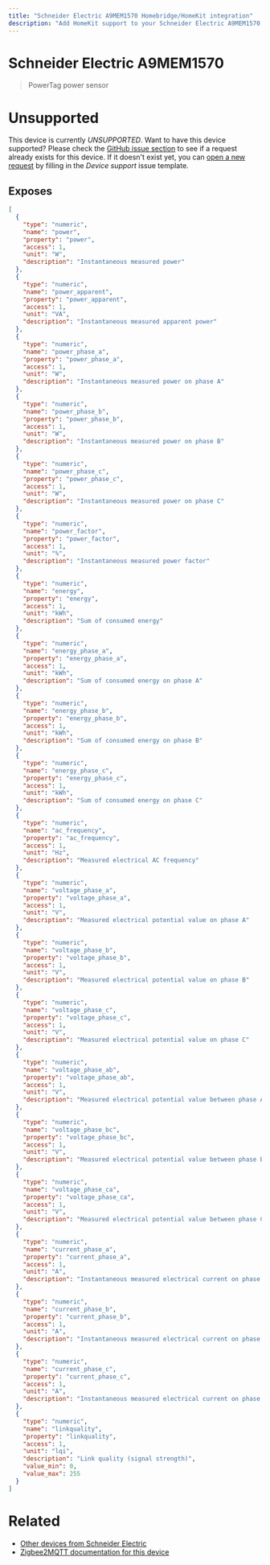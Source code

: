 ```yaml
---
title: "Schneider Electric A9MEM1570 Homebridge/HomeKit integration"
description: "Add HomeKit support to your Schneider Electric A9MEM1570, using Homebridge, Zigbee2MQTT and homebridge-z2m."
---
```

<!---
This file has been GENERATED using src/docgen/docgen.ts
DO NOT EDIT THIS FILE MANUALLY!
-->
# Schneider Electric A9MEM1570
> PowerTag power sensor


# Unsupported

This device is currently *UNSUPPORTED*.
Want to have this device supported? Please check the [GitHub issue section](https://github.com/itavero/homebridge-z2m/issues?q=A9MEM1570) to see if a request already exists for this device.
If it doesn't exist yet, you can [open a new request](https://github.com/itavero/homebridge-z2m/issues/new?assignees=&labels=enhancement&template=device_support.md&title=%5BDevice%5D+Schneider%20Electric+A9MEM1570) by filling in the _Device support_ issue template.

## Exposes

```json
[
  {
    "type": "numeric",
    "name": "power",
    "property": "power",
    "access": 1,
    "unit": "W",
    "description": "Instantaneous measured power"
  },
  {
    "type": "numeric",
    "name": "power_apparent",
    "property": "power_apparent",
    "access": 1,
    "unit": "VA",
    "description": "Instantaneous measured apparent power"
  },
  {
    "type": "numeric",
    "name": "power_phase_a",
    "property": "power_phase_a",
    "access": 1,
    "unit": "W",
    "description": "Instantaneous measured power on phase A"
  },
  {
    "type": "numeric",
    "name": "power_phase_b",
    "property": "power_phase_b",
    "access": 1,
    "unit": "W",
    "description": "Instantaneous measured power on phase B"
  },
  {
    "type": "numeric",
    "name": "power_phase_c",
    "property": "power_phase_c",
    "access": 1,
    "unit": "W",
    "description": "Instantaneous measured power on phase C"
  },
  {
    "type": "numeric",
    "name": "power_factor",
    "property": "power_factor",
    "access": 1,
    "unit": "%",
    "description": "Instantaneous measured power factor"
  },
  {
    "type": "numeric",
    "name": "energy",
    "property": "energy",
    "access": 1,
    "unit": "kWh",
    "description": "Sum of consumed energy"
  },
  {
    "type": "numeric",
    "name": "energy_phase_a",
    "property": "energy_phase_a",
    "access": 1,
    "unit": "kWh",
    "description": "Sum of consumed energy on phase A"
  },
  {
    "type": "numeric",
    "name": "energy_phase_b",
    "property": "energy_phase_b",
    "access": 1,
    "unit": "kWh",
    "description": "Sum of consumed energy on phase B"
  },
  {
    "type": "numeric",
    "name": "energy_phase_c",
    "property": "energy_phase_c",
    "access": 1,
    "unit": "kWh",
    "description": "Sum of consumed energy on phase C"
  },
  {
    "type": "numeric",
    "name": "ac_frequency",
    "property": "ac_frequency",
    "access": 1,
    "unit": "Hz",
    "description": "Measured electrical AC frequency"
  },
  {
    "type": "numeric",
    "name": "voltage_phase_a",
    "property": "voltage_phase_a",
    "access": 1,
    "unit": "V",
    "description": "Measured electrical potential value on phase A"
  },
  {
    "type": "numeric",
    "name": "voltage_phase_b",
    "property": "voltage_phase_b",
    "access": 1,
    "unit": "V",
    "description": "Measured electrical potential value on phase B"
  },
  {
    "type": "numeric",
    "name": "voltage_phase_c",
    "property": "voltage_phase_c",
    "access": 1,
    "unit": "V",
    "description": "Measured electrical potential value on phase C"
  },
  {
    "type": "numeric",
    "name": "voltage_phase_ab",
    "property": "voltage_phase_ab",
    "access": 1,
    "unit": "V",
    "description": "Measured electrical potential value between phase A and B"
  },
  {
    "type": "numeric",
    "name": "voltage_phase_bc",
    "property": "voltage_phase_bc",
    "access": 1,
    "unit": "V",
    "description": "Measured electrical potential value between phase B and C"
  },
  {
    "type": "numeric",
    "name": "voltage_phase_ca",
    "property": "voltage_phase_ca",
    "access": 1,
    "unit": "V",
    "description": "Measured electrical potential value between phase C and A"
  },
  {
    "type": "numeric",
    "name": "current_phase_a",
    "property": "current_phase_a",
    "access": 1,
    "unit": "A",
    "description": "Instantaneous measured electrical current on phase A"
  },
  {
    "type": "numeric",
    "name": "current_phase_b",
    "property": "current_phase_b",
    "access": 1,
    "unit": "A",
    "description": "Instantaneous measured electrical current on phase B"
  },
  {
    "type": "numeric",
    "name": "current_phase_c",
    "property": "current_phase_c",
    "access": 1,
    "unit": "A",
    "description": "Instantaneous measured electrical current on phase C"
  },
  {
    "type": "numeric",
    "name": "linkquality",
    "property": "linkquality",
    "access": 1,
    "unit": "lqi",
    "description": "Link quality (signal strength)",
    "value_min": 0,
    "value_max": 255
  }
]
```

# Related
* [Other devices from Schneider Electric](../index.md#schneider_electric)
* [Zigbee2MQTT documentation for this device](https://www.zigbee2mqtt.io/devices/A9MEM1570.html)